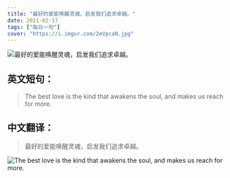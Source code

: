 ```yaml
---
title: "最好的爱能唤醒灵魂，启发我们追求卓越。"
date: 2021-02-17
tags: ["每日一句"]
cover: "https://i.imgur.com/2eVpcaN.jpg"
---
```


![最好的爱能唤醒灵魂，启发我们追求卓越。](https://i.imgur.com/d7iiTJ8.jpg)

## 英文短句：
> The best love is the kind that awakens the soul, and makes us reach for more.

<!--more-->

## 中文翻译：
> 最好的爱能唤醒灵魂，启发我们追求卓越。

![The best love is the kind that awakens the soul, and makes us reach for more.](https://i.imgur.com/29QvcmC.jpg)

